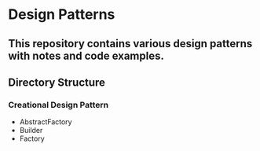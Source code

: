 # Design Patterns
## This repository contains various design patterns with notes and code examples.

## Directory Structure
### Creational Design Pattern

- AbstractFactory
- Builder
- Factory